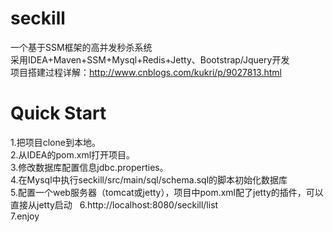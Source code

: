 # seckill
一个基于SSM框架的高并发秒杀系统  
采用IDEA+Maven+SSM+Mysql+Redis+Jetty、Bootstrap/Jquery开发  
项目搭建过程详解：http://www.cnblogs.com/kukri/p/9027813.html
# Quick Start  
1.把项目clone到本地。  
2.从IDEA的pom.xml打开项目。  
3.修改数据库配置信息jdbc.properties。  
4.在Mysql中执行seckill/src/main/sql/schema.sql的脚本初始化数据库  
5.配置一个web服务器（tomcat或jetty），项目中pom.xml配了jetty的插件，可以直接从jetty启动  
6.http://localhost:8080/seckill/list  
7.enjoy
